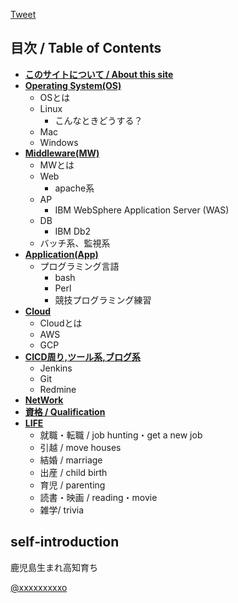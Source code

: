 <a href="https://twitter.com/share?ref_src=twsrc%5Etfw" class="twitter-share-button" data-show-count="false">Tweet</a><script async src="https://platform.twitter.com/widgets.js" charset="utf-8"></script>

## 目次 / Table of Contents

* [**このサイトについて / About this site**](https://yusuoo.github.io/RTFSE/このサイトについて/)
* [**Operating System(OS)**](https://yusuoo.github.io/RTFSE/OperatingSystem(OS)/)
  * OSとは
  * Linux
    * こんなときどうする？
  * Mac
  * Windows
* [**Middleware(MW)**](https://yusuoo.github.io/RTFSE/Middleware(MW)/)
  * MWとは
  * Web
    * apache系
  * AP
    * IBM WebSphere Application Server (WAS)
  * DB
    * IBM Db2
  * バッチ系、監視系  
* [**Application(App)**](https://yusuoo.github.io/RTFSE/Application(App)/)
  * プログラミング言語
    * bash
    * Perl
    * 競技プログラミング練習
* [**Cloud**](https://yusuoo.github.io/RTFSE/Cloud/)
  * Cloudとは
  * AWS
  * GCP
* [**CICD周り,ツール系,ブログ系**](https://yusuoo.github.io/RTFSE/CICD周り,ツール系,ブログ系/)
  * Jenkins
  * Git
  * Redmine
* [**NetWork**](https://yusuoo.github.io/RTFSE/NetWork/)
* [**資格 / Qualification**](https://yusuoo.github.io/RTFSE/資格（Qualification）/)
* [**LIFE**](https://yusuoo.github.io/RTFSE/LIFE/)
  * 就職・転職 / job hunting・get a new job
  * 引越 / move houses
  * 結婚 / marriage
  * 出産 / child birth
  * 育児 / parenting
  * 読書・映画 / reading・movie
  * 雑学/ trivia

## self‐introduction


鹿児島生まれ高知育ち

<a href="https://twitter.com/xxxxxxxxx" target="_blank">@xxxxxxxxxo</a>
